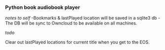 ### Python book audiobook player

_notes to self_
-Bookmarks & lastPlayed location will be saved in a sqlite3 db
-The DB will be sync to Owncloud to be available on all machines.

_todo_

Clear out lastPlayed locations for current title when you get to the EOS.
